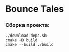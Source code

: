 # Bounce Tales

### Сборка проекта:
```
./download-deps.sh
cmake -B build
cmake --build ./build
```
